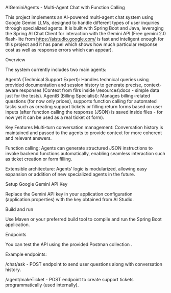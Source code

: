 AIGeminiAgents - Multi-Agent Chat with Function Calling

This project implements an AI-powered multi-agent chat system using Google Gemini LLMs, designed to handle different types of user inquiries through specialized agents. 
It is built with Spring Boot and Java, leveraging the Spring AI Chat Client for interaction with the Gemini API (Free gemini 2.0 flash-lite from https://aistudio.google.com/ is fast and inteligent enough for this project and it has panel which shows how much particular response cost as well as response errors which can appear).

Overview

The system currently includes two main agents:

AgentA (Technical Support Expert): Handles technical queries using provided documentation and session history to generate precise, context-aware responses (Context from filrs inside \resources\docs - simple data just for the tests).
AgentB (Billing Specialist): Manages billing-related questions (for now only prices), supports function calling for automated tasks such as creating support tickets or filling return forms based on user inputs (after function calling the response (JSON) is saved inside files - for now yet it can be used as a real ticket ot form).

Key Features
Multi-turn conversation management: Conversation history is maintained and passed to the agents to provide context for more coherent and relevant answers.

Function calling: Agents can generate structured JSON instructions to invoke backend functions automatically, enabling seamless interaction such as ticket creation or form filling.

Extensible architecture: Agents’ logic is modularized, allowing easy expansion or addition of new specialized agents in the future.

Setup
Google Gemini API Key

Replace the Gemini API key in your application configuration (application.properties) with the key obtained from AI Studio.

Build and run

Use Maven or your preferred build tool to compile and run the Spring Boot application.

Endpoints

You can test the API using the provided Postman collection .

Example endpoints:

/chat/ask - POST endpoint to send user questions along with conversation history.

/agent/makeTicket - POST endpoint to create support tickets programmatically (used internally).
